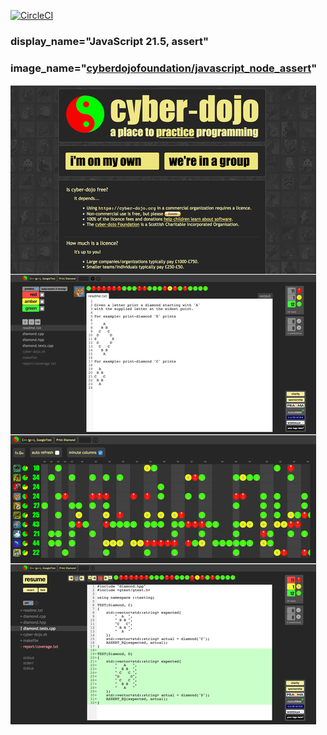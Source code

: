 [![CircleCI](https://circleci.com/gh/cyber-dojo-start-points/javascript-assert.svg?style=svg)](https://circleci.com/gh/cyber-dojo-start-points/javascript-assert)

### display_name="JavaScript 21.5, assert"
### image_name="[cyberdojofoundation/javascript_node_assert](https://hub.docker.com/repository/docker/cyberdojofoundation/javascript_node_assert)"

![cyber-dojo.org home page](https://github.com/cyber-dojo/cyber-dojo/blob/master/shared/home_page_snapshot.png)
